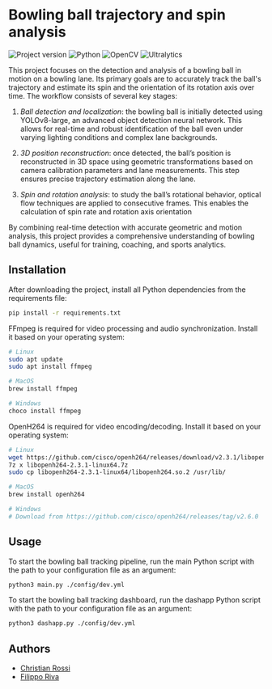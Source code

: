 # Bowling ball trajectory and spin analysis  

<p>
    <img src="https://img.shields.io/badge/Version-1.0-4CAF50?style=for-the-badge" alt="Project version">
    <img src="https://img.shields.io/badge/Python-3776AB?logo=python&logoColor=white&style=for-the-badge" alt="Python"> 
    <img src="https://img.shields.io/badge/OpenCV-5C3EE8?logo=opencv&logoColor=white&style=for-the-badge" alt="OpenCV">
    <img src="https://img.shields.io/badge/Ultralytics-FF6F00?logo=ultralytics&logoColor=white&style=for-the-badge" alt="Ultralytics">
</p> 

This project focuses on the detection and analysis of a bowling ball in motion on a bowling lane. 
Its primary goals are to accurately track the ball's trajectory and estimate its spin and the orientation of its rotation axis over time.
The workflow consists of several key stages:
1. _Ball detection and localization_: the bowling ball is initially detected using YOLOv8-large, an advanced object detection neural network. 
This allows for real-time and robust identification of the ball even under varying lighting conditions and complex lane backgrounds.

2. _3D position reconstruction_: once detected, the ball’s position is reconstructed in 3D space using geometric transformations based on camera calibration parameters and lane measurements. This step ensures precise trajectory estimation along the lane.

3. _Spin and rotation analysis_: to study the ball’s rotational behavior, optical flow techniques are applied to consecutive frames. This enables the calculation of spin rate and rotation axis orientation

By combining real-time detection with accurate geometric and motion analysis, this project provides a comprehensive understanding of bowling ball dynamics, useful for training, coaching, and sports analytics.

## Installation

After downloading the project, install all Python dependencies from the requirements file:

```bash
pip install -r requirements.txt
```

FFmpeg is required for video processing and audio synchronization.
Install it based on your operating system:

```bash
# Linux
sudo apt update 
sudo apt install ffmpeg

# MacOS
brew install ffmpeg

# Windows
choco install ffmpeg
```

OpenH264 is required for video encoding/decoding.
Install it based on your operating system:

```bash
# Linux
wget https://github.com/cisco/openh264/releases/download/v2.3.1/libopenh264-2.3.1-linux64.7z
7z x libopenh264-2.3.1-linux64.7z
sudo cp libopenh264-2.3.1-linux64/libopenh264.so.2 /usr/lib/

# MacOS
brew install openh264

# Windows
# Download from https://github.com/cisco/openh264/releases/tag/v2.6.0
```

    
## Usage

To start the bowling ball tracking pipeline, run the main Python script with the path to your configuration file as an
argument:

```bash
python3 main.py ./config/dev.yml
```

To start the bowling ball tracking dashboard, run the dashapp Python script with the path to your configuration file as
an
argument:

```bash
python3 dashapp.py ./config/dev.yml
```

## Authors

- [Christian Rossi](https://github.com/Chri060)
- [Filippo Riva](https://github.com/FilippoRiva)

